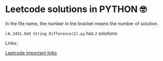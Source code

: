 # Leetcode solutions in PYTHON 🤓

In the file name, the number in the bracket means the number of solution.

i.e. `2451.Odd String Difference(2).py` has `2` solutions

Links:

[Leetcode important links](https://leetcode.com/discuss/general-discussion/665604/Important-and-Useful-links-from-all-over-the-LeetCode)
